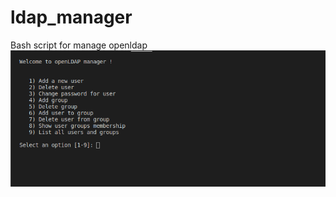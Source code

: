 # ldap_manager
Bash script for manage openldap
![Screenshot](https://github.com/inkdude/ldap_manager/blob/master/image.png)
